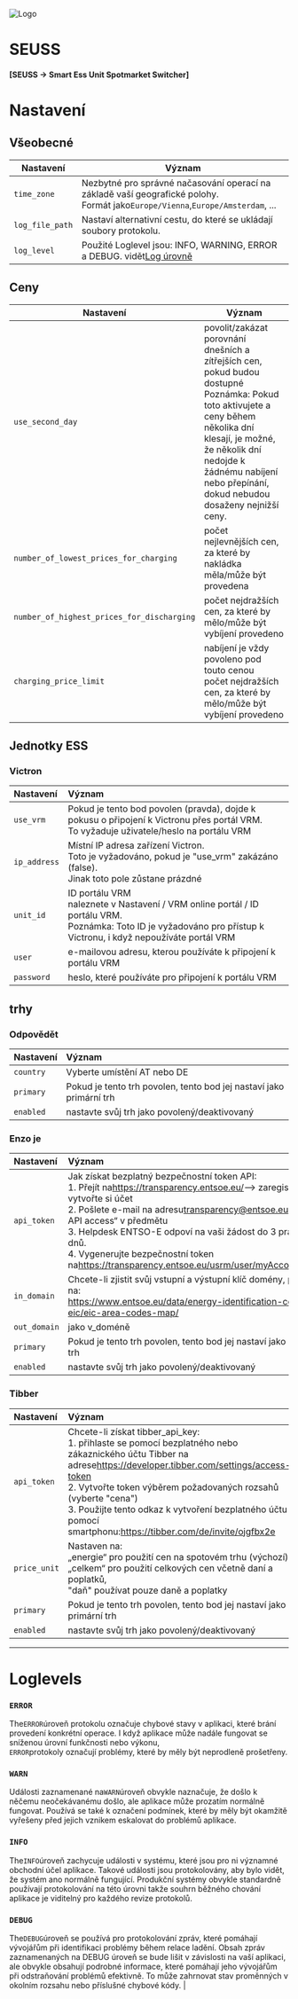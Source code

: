 ![Logo](views/static/images/logo-seuss.png?raw=true "SEUSS")

# SEUSS

#### [SEUSS -> Smart Ess Unit Spotmarket Switcher]

# Nastavení

## Všeobecné

| Nastavení       | Význam                                                                                                                             |
| --------------- | ---------------------------------------------------------------------------------------------------------------------------------- |
| `time_zone`     | Nezbytné pro správné načasování operací na základě vaší geografické polohy.<br/>Formát jako`Europe/Vienna`,`Europe/Amsterdam`, ... |
| `log_file_path` | Nastaví alternativní cestu, do které se ukládají soubory protokolu.                                                                |
| `log_level`     | Použité Loglevel jsou: INFO, WARNING, ERROR a DEBUG. vidět[Log úrovně](#loglevels)                                                 |

## Ceny

| Nastavení                                  | Význam                                                                                                                                                                                                                                                     |
| ------------------------------------------ | ---------------------------------------------------------------------------------------------------------------------------------------------------------------------------------------------------------------------------------------------------------- |
| `use_second_day`                           | povolit/zakázat porovnání dnešních a zítřejších cen, pokud budou dostupné<br/>Poznámka: Pokud toto aktivujete a ceny během několika dní klesají, je možné, že několik dní nedojde k žádnému nabíjení nebo přepínání, dokud nebudou dosaženy nejnižší ceny. |
| `number_of_lowest_prices_for_charging`     | počet nejlevnějších cen, za které by nakládka měla/může být provedena                                                                                                                                                                                      |
| `number_of_highest_prices_for_discharging` | počet nejdražších cen, za které by mělo/může být vybíjení provedeno                                                                                                                                                                                        |
| `charging_price_limit`                     | nabíjení je vždy povoleno pod touto cenou<br/>počet nejdražších cen, za které by mělo/může být vybíjení provedeno                                                                                                                                          |

## Jednotky ESS

### Victron

| Nastavení    | Význam                                                                                                                                                                   |
| :----------- | :----------------------------------------------------------------------------------------------------------------------------------------------------------------------- |
| `use_vrm`    | Pokud je tento bod povolen (pravda), dojde k pokusu o připojení k Victronu přes portál VRM.<br/>To vyžaduje uživatele/heslo na portálu VRM                               |
| `ip_address` | Místní IP adresa zařízení Victron.<br/>Toto je vyžadováno, pokud je "use_vrm" zakázáno (false).<br/>Jinak toto pole zůstane prázdné                                      |
| `unit_id`    | ID portálu VRM<br/>naleznete v Nastavení / VRM online portál / ID portálu VRM.<br/>Poznámka: Toto ID je vyžadováno pro přístup k Victronu, i když nepoužíváte portál VRM |
| `user`       | e-mailovou adresu, kterou používáte k připojení k portálu VRM                                                                                                            |
| `password`   | heslo, které používáte pro připojení k portálu VRM                                                                                                                       |

## trhy

### Odpovědět

| Nastavení | Význam                                                              |
| :-------- | :------------------------------------------------------------------ |
| `country` | Vyberte umístění AT nebo DE                                         |
| `primary` | Pokud je tento trh povolen, tento bod jej nastaví jako primární trh |
| `enabled` | nastavte svůj trh jako povolený/deaktivovaný                        |

### Enzo je

| Nastavení    | Význam                                                                                                                                                                                                                                                                                                                                                                                                                                |
| :----------- | :------------------------------------------------------------------------------------------------------------------------------------------------------------------------------------------------------------------------------------------------------------------------------------------------------------------------------------------------------------------------------------------------------------------------------------ |
| `api_token`  | Jak získat bezplatný bezpečnostní token API:<br/>1. Přejít na<https://transparency.entsoe.eu/>--> zaregistrujte se a vytvořte si účet<br/>2. Pošlete e-mail na adresu[transparency@entsoe.eu](mailto:transparency@entsoe.eu)s „Restful API access“ v předmětu<br/>3. Helpdesk ENTSO-E odpoví na vaši žádost do 3 pracovních dnů.<br/>4. Vygenerujte bezpečnostní token na<https://transparency.entsoe.eu/usrm/user/myAccountSettings> |
| `in_domain`  | Chcete-li zjistit svůj vstupní a výstupní klíč domény, přejděte na:<br/><https://www.entsoe.eu/data/energy-identification-codes-eic/eic-area-codes-map/>                                                                                                                                                                                                                                                                              |
| `out_domain` | jako v_doméně                                                                                                                                                                                                                                                                                                                                                                                                                         |
| `primary`    | Pokud je tento trh povolen, tento bod jej nastaví jako primární trh                                                                                                                                                                                                                                                                                                                                                                   |
| `enabled`    | nastavte svůj trh jako povolený/deaktivovaný                                                                                                                                                                                                                                                                                                                                                                                          |

### Tibber

| Nastavení    | Význam                                                                                                                                                                                                                                                                                                                                                     |
| :----------- | :--------------------------------------------------------------------------------------------------------------------------------------------------------------------------------------------------------------------------------------------------------------------------------------------------------------------------------------------------------- |
| `api_token`  | Chcete-li získat tibber_api_key:<br/>1. přihlaste se pomocí bezplatného nebo zákaznického účtu Tibber na adrese<https://developer.tibber.com/settings/access-token><br/>2. Vytvořte token výběrem požadovaných rozsahů (vyberte "cena")<br/>3. Použijte tento odkaz k vytvoření bezplatného účtu pomocí smartphonu:<https://tibber.com/de/invite/ojgfbx2e> |
| `price_unit` | Nastaven na:<br/>„energie“ pro použití cen na spotovém trhu (výchozí),<br/>„celkem“ pro použití celkových cen včetně daní a poplatků,<br/>"daň" používat pouze daně a poplatky                                                                                                                                                                             |
| `primary`    | Pokud je tento trh povolen, tento bod jej nastaví jako primární trh                                                                                                                                                                                                                                                                                        |
| `enabled`    | nastavte svůj trh jako povolený/deaktivovaný                                                                                                                                                                                                                                                                                                               |

* * *

# Loglevels

### `ERROR`

The`ERROR`úroveň protokolu označuje chybové stavy v aplikaci, které brání provedení konkrétní operace. I když aplikace může nadále fungovat se sníženou úrovní funkčnosti nebo výkonu,<br/>`ERROR`protokoly označují problémy, které by měly být neprodleně prošetřeny.

### `WARN`

Události zaznamenané na`WARN`úroveň obvykle naznačuje, že došlo k něčemu neočekávanému
došlo, ale aplikace může prozatím normálně fungovat.
Používá se také k označení podmínek, které by měly být okamžitě vyřešeny před jejich vznikem
eskalovat do problémů aplikace.

### `INFO`

The`INFO`úroveň zachycuje události v systému, které jsou pro ni významné
obchodní účel aplikace. Takové události jsou protokolovány, aby bylo vidět, že systém ano
normálně fungující. Produkční systémy obvykle standardně používají protokolování na této úrovni
takže souhrn běžného chování aplikace je viditelný pro každého
 revize protokolů.

### `DEBUG`

The`DEBUG`úroveň se používá pro protokolování zpráv, které pomáhají vývojářům při identifikaci
problémy během relace ladění. Obsah zpráv zaznamenaných na DEBUG
úroveň se bude lišit v závislosti na vaší aplikaci, ale obvykle obsahují
podrobné informace, které pomáhají jeho vývojářům při odstraňování problémů
efektivně. To může zahrnovat stav proměnných v okolním rozsahu nebo
příslušné chybové kódy. |
